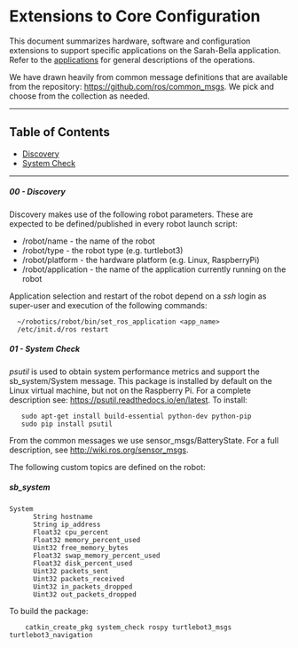 # Extensions to Core Configuration

This document summarizes hardware, software and configuration extensions to support specific applications on the Sarah-Bella application.
Refer to the [applications](http://github.com/chuckcoughlin/sarah-bella/tree/master/docs/applications.md) for general descriptions of the operations.

We have drawn heavily from common message definitions that are available from the repository: https://github.com/ros/common_msgs. We pick and choose from
the collection as needed.

***************************************************************
## Table of Contents <a id="table-of-contents"></a>
  * [Discovery](#discovery)
  * [System Check](#systemcheck)

*********************************************************
##### 00 - Discovery <a id="discovery"></a>
Discovery makes use of the following robot parameters. These are
 expected to be defined/published in every robot launch script:

* /robot/name  - the name of the robot
* /robot/type  - the robot type (e.g. turtlebot3)
* /robot/platform - the hardware platform (e.g. Linux, RaspberryPi)
* /robot/application - the name of the application currently running on the robot

Application selection and restart of the robot depend on a *ssh* login as super-user and execution of the following commands:
```
  ~/robotics/robot/bin/set_ros_application <app_name>
  /etc/init.d/ros restart
```


##### 01 - System Check <a id="systemcheck"></a>
*psutil* is used to obtain system performance metrics and support the sb_system/System message. This package is installed by default on the Linux virtual machine, but not on the
Raspberry Pi. For a complete description see: https://psutil.readthedocs.io/en/latest. To install:
```
   sudo apt-get install build-essential python-dev python-pip
   sudo pip install psutil
```
From the common messages we use  sensor_msgs/BatteryState. For a full description, see
 http://wiki.ros.org/sensor_msgs.


The following custom topics are defined on the robot:

##### sb_system
```
System
      String hostname
      String ip_address
      Float32 cpu_percent
      Float32 memory_percent_used
      Uint32 free_memory_bytes
      Float32 swap_memory_percent_used
      Float32 disk_percent_used
      Uint32 packets_sent
      Uint32 packets_received
      Uint32 in_packets_dropped
      Uint32 out_packets_dropped
```

 To build the package:
```
    catkin_create_pkg system_check rospy turtlebot3_msgs  turtlebot3_navigation
```
